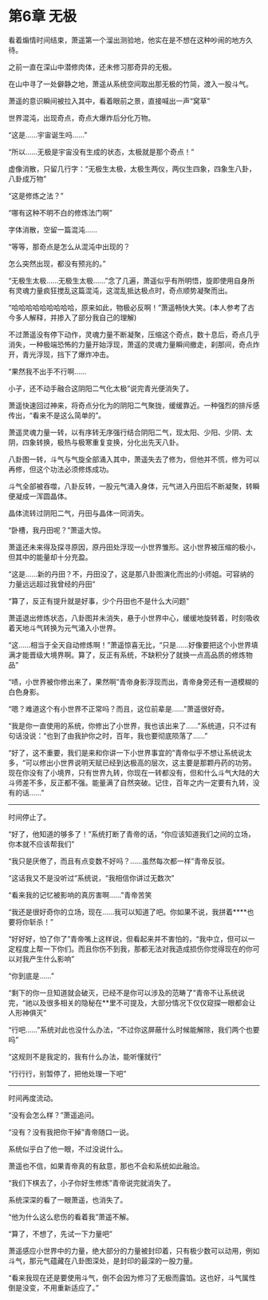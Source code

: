 # 第6章 无极

看着煽情时间结束，萧遥第一个溜出测验地，他实在是不想在这种吵闹的地方久待。

之前一直在深山中潜修肉体，还未修习那奇异的无极。

在山中寻了一处僻静之地，萧遥从系统空间取出那无极的竹简，渡入一股斗气。

萧遥的意识瞬间被拉入其中，看着眼前之景，直接喊出一声“窝草”

世界混沌，出现奇点，奇点大爆炸后分化万物。

“这是……宇宙诞生吗……”

“所以……无极是宇宙没有生成的状态，太极就是那个奇点！”

虚像消散，只留几行字：“无极生太极，太极生两仪，两仪生四象，四象生八卦，八卦成万物”

“这是修炼之法？”

“哪有这种不明不白的修炼法门啊”

字体消散，空留一篇混沌……

“等等，那奇点是怎么从混沌中出现的？

怎么突然出现，都没有预兆的。”

“无极生太极……无极生太极……”念了几遍，萧遥似乎有所明悟，旋即使用自身所有灵魂力量疯狂搅乱这篇混沌，这混乱抵达极点时，奇点顺势凝聚而出。

“哈哈哈哈哈哈哈哈哈，原来如此，物极必反啊！”萧遥畅快大笑。(本人参考了古今多人解释，并掺入了部分我自己的理解)

不过萧遥没有停下动作，灵魂力量不断凝聚，压缩这个奇点，数十息后，奇点几乎消失，一种极端恐怖的力量开始浮现，萧遥的灵魂力量瞬间撤走，刹那间，奇点炸开，青光浮现，挡下了爆炸冲击。

“果然我不出手不行啊……

小子，还不动手融合这阴阳二气化太极”说完青光便消失了。

萧遥快速回过神来，将奇点分化为的阴阳二气聚拢，缓缓靠近。一种强烈的排斥感传出，“看来不是这么简单的”。

萧遥灵魂力量一转，以有序转无序强行结合阴阳二气，现太阳、少阳、少阴、太阴，四象转换，极热与极寒重复变换，分化出先天八卦。

八卦图一转，斗气与气旋全部涌入其中，萧遥失去了修为，但他并不慌，修为可以再修，但这个功法必须修炼成功。

斗气全部被吞噬，八卦反转，一股元气涌入身体，元气进入丹田后不断凝聚，转瞬便凝成一浑圆晶体。

晶体流转过阴阳二气，丹田与晶体一同消失。

“卧槽，我丹田呢？”萧遥大惊。

萧遥还未来得及探寻原因，原丹田处浮现一小世界雏形。这小世界被压缩的极小，但其中的能量却十分充盈。

“这是……新的丹田？不，丹田没了，这是那八卦图演化而出的小师姐。可容纳的力量远远超过我曾经的丹田”

“算了，反正有提升就是好事，少个丹田也不是什么大问题”

萧遥退出修炼状态，八卦图并未消失，悬于小世界中心，缓缓地旋转着，时刻吸收着天地斗气转换为元气涌入小世界。

“这……相当于全天自动修炼啊！”萧遥惊喜无比，“只是……好像要把这个小世界填满才能晋级大境界啊。算了，反正有系统，不缺积分了就换一点高品质的修炼物品”

“啧，小世界被你修出来了，果然啊”青帝身影浮现而出，青帝身旁还有一道模糊的白色身影。

“嗯？难道这个有小世界不正常吗？而且，这位前辈是……”萧遥很好奇。

“我是你一直使用的系统，你修出了小世界，我也该出来了……”系统道，只不过有句话没说：“也到了由我护你之时，百年，我也要彻底陨落了……”

“好了，这不重要，我们是来和你讲一下小世界事宜的”青帝似乎不想让系统说太多，“可以修出小世界说明天赋已经到达极高的层次，这主要是那颗丹药的功劳。现在你没有了小境界，只有世界九转，你现在一转都没有，但和什么斗气大陆的大斗师差不多，反正都不强。能量满了自然突破。记住，百年之内一定要有九转，没有的话……”

------

时间停止了。

“好了，他知道的够多了！”系统打断了青帝的话，“你应该知道我们之间的立场，你本就不应该帮我们”

“我只是厌倦了，而且有点变数不好吗？……虽然每次都一样”青帝反驳。

“这话我又不是没听过”系统说，“我相信你讲过无数次”

“看来我的记忆被影响的真厉害啊……”青帝苦笑

“我还是很好奇你的立场，现在……我可以知道了吧。你如果不说，我拼着\*\*\*\*<!--不破轮回-->也要将你斩杀！”

“好好好，怕了你了”青帝嘴上这样说，但看起来并不害怕的，“我中立，但可以一定程度上帮一下你们。而且你伤不到我，那都无法对我造成损伤你觉得现在的你可以对我产生什么影响”

“你到底是……”

“剩下的你一旦知道就会破灭，已经不是你可以涉及的范畴了”青帝不让系统说完，“祂以及很多相关的隐秘在\*\*<!--循环-->里不可提及，大部分情况下仅仅窥探一眼都会让人形神俱灭”

“行吧……”系统对此也没什么办法，“不过你这屏蔽什么时候能解除，我们两个也要吗”

“这规则不是我定的，我有什么办法，能听懂就行”

“行行行，别暂停了，把他处理一下吧”

------

时间再度流动。

“没有会怎么样？”萧遥追问。

“没有？没有我把你干掉”青帝随口一说。

系统似乎白了他一眼，不过没说什么。

萧遥也不信，如果青帝真的有敌意，那也不会和系统如此融洽。

“我们下棋去了，小子你好生修炼”青帝说完就消失了。

系统深深的看了一眼萧遥，也消失了。

“他为什么这么悲伤的看着我”萧遥不解。

“算了，不想了，先试一下力量吧”

萧遥感应小世界中的力量，绝大部分的力量被封印着，只有极少数可以动用，例如斗气，那元气蕴藏在八卦图深处，是封印的最深的一股力量。

“看来我现在还是要使用斗气，倒不会因为修习了无极而露馅。这也好，斗气属性倒是没变，不用重新适应了。”

